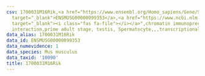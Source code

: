 ```yaml
---
csv: 1700031M16Rik,<a href="https://www.ensembl.org/Homo_sapiens/Gene/Summary?db=core;g=ENSMUSG00000099353"
  target="_blank">ENSMUSG00000099353</a>,<a href="https://www.ncbi.nlm.nih.gov/pubmed/25450459"
  target="_blank"><i class="fas fa-file"></i></a>",chromatin immunoprecipitation assay,direct
  interaction,prime adult stage, testis, Spermatocyte,,,transcriptional regulation,
data_alias: 1700031M16Rik
data_id: ENSMUSG00000099353
data_numevidence: 1
data_species: Mus musculus
data_taxid: '10090'
title: 1700031M16Rik
---
```

